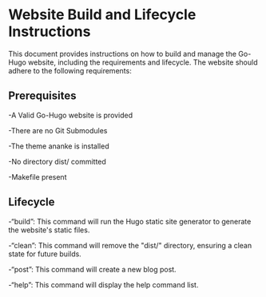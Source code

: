 # Website Build and Lifecycle Instructions

This document provides instructions on how to build and manage the Go-Hugo website, including the requirements and lifecycle.
The website should adhere to the following requirements:

## Prerequisites

-A Valid Go-Hugo website is provided

-There are no Git Submodules

-The theme ananke is installed

-No directory dist/ committed

-Makefile present

## Lifecycle

-“build”: This command will run the Hugo static site generator to generate the website's static files.

-“clean”: This command will remove the "dist/" directory, ensuring a clean state for future builds.

-“post”: This command will create a new blog post.

-“help”: This command will display the help command list.